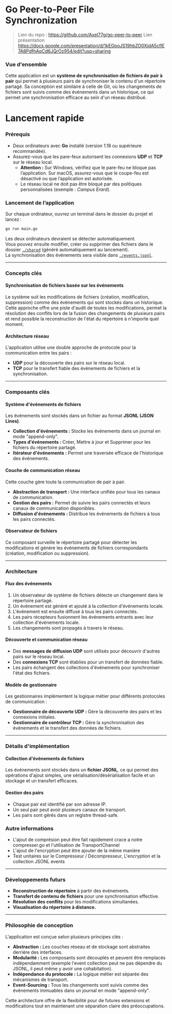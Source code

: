 # Go Peer-to-Peer File Synchronization

> Lien du repo : https://github.com/Axel77g/go-peer-to-peer
> Lien présentation https://docs.google.com/presentation/d/1kEGpoJS19hbZO0XidA5cflE7A8PdfhAqCd6JQrOz954/edit?usp=sharing

### Vue d'ensemble

Cette application est un **système de synchronisation de fichiers de pair à pair** qui permet à plusieurs pairs de synchroniser le contenu d'un répertoire partagé. Sa conception est similaire à celle de Git, où les changements de fichiers sont suivis comme des événements dans un historique, ce qui permet une synchronisation efficace au sein d'un réseau distribué.

# Lancement rapide
### Prérequis

- Deux ordinateurs avec **Go** installé (version 1.18 ou supérieure recommandée).
- Assurez-vous que les pare-feux autorisent les connexions **UDP** et **TCP** sur le réseau local.
  - **Attention :** Sur Windows, vérifiez que le pare-feu ne bloque pas l’application. Sur macOS, assurez-vous que le coupe-feu est désactivé ou que l’application est autorisée.
  - Le réseau local ne doit pas être bloqué par des politiques personnalisées (exemple : *Campus Erard*).

### Lancement de l’application

Sur chaque ordinateur, ouvrez un terminal dans le dossier du projet et lancez :

```bash
go run main.go
```

Les deux ordinateurs devraient se détecter automatiquement.  
Vous pouvez ensuite modifier, créer ou supprimer des fichiers dans le dossier [`./shared`](./shared/) (généré automatiquement au lancement).  
La synchronisation des événements sera visible dans [`./events.jsonl`](./events.jsonl).




-----

### Concepts clés

#### Synchronisation de fichiers basée sur les événements

Le système suit les modifications de fichiers (création, modification, suppression) comme des événements qui sont stockés dans un historique. Cette approche offre une piste d'audit de toutes les modifications, permet la résolution des conflits lors de la fusion des changements de plusieurs pairs et rend possible la reconstruction de l'état du répertoire à n'importe quel moment.

#### Architecture réseau

L'application utilise une double approche de protocole pour la communication entre les pairs :

  * **UDP** pour la découverte des pairs sur le réseau local.
  * **TCP** pour le transfert fiable des événements de fichiers et la synchronisation.

-----

### Composants clés

#### Système d'événements de fichiers

Les événements sont stockés dans un fichier au format **JSONL (JSON Lines)**.

  * **Collection d'événements :** Stocke les événements dans un journal en mode "append-only".
  * **Types d'événements :** Créer, Mettre à jour et Supprimer pour les fichiers du répertoire partagé.
  * **Itérateur d'événements :** Permet une traversée efficace de l'historique des événements.



#### Couche de communication réseau

Cette couche gère toute la communication de pair à pair.

  * **Abstraction de transport :** Une interface unifiée pour tous les canaux de communication.
  * **Gestion des pairs :** Permet de suivre les pairs connectés et leurs canaux de communication disponibles.
  * **Diffusion d'événements :** Distribue les événements de fichiers à tous les pairs connectés.

#### Observateur de fichiers

Ce composant surveille le répertoire partagé pour détecter les modifications et génère les événements de fichiers correspondants (création, modification ou suppression).

-----

### Architecture

#### Flux des événements

1.  Un observateur de système de fichiers détecte un changement dans le répertoire partagé.
2.  Un événement est généré et ajouté à la collection d'événements locale.
3.  L'événement est ensuite diffusé à tous les pairs connectés.
4.  Les pairs récepteurs fusionnent les événements entrants avec leur collection d'événements locale.
5.  Les changements sont propagés à travers le réseau.

#### Découverte et communication réseau

  * Des **messages de diffusion UDP** sont utilisés pour découvrir d'autres pairs sur le réseau local.
  * Des **connexions TCP** sont établies pour un transfert de données fiable.
  * Les pairs échangent des collections d'événements pour synchroniser l'état des fichiers.

#### Modèle de gestionnaire

Les gestionnaires implémentent la logique métier pour différents protocoles de communication :

  * **Gestionnaire de découverte UDP :** Gère la découverte des pairs et les connexions initiales.
  * **Gestionnaire de contrôleur TCP :** Gère la synchronisation des événements et le transfert des données de fichiers.

-----

### Détails d'implémentation

#### Collection d'événements de fichiers

Les événements sont stockés dans un **fichier JSONL**, ce qui permet des opérations d'ajout simples, une sérialisation/désérialisation facile et un stockage et un transfert efficaces.

#### Gestion des pairs

  * Chaque pair est identifié par son adresse IP.
  * Un seul pair peut avoir plusieurs canaux de transport.
  * Les pairs sont gérés dans un registre thread-safe.


### Autre informations

- L'ajout de comprésion peut être fait rapidement crace a notre compresser.go et l'utilisation de TransportChannel
- L'ajout de l'encryption peut être ajouter de la même manière
- Test unitaires sur le Compresseur / Décompresseur, L'encryption et la collection JSONL events


-----

### Développements futurs

  * **Reconstruction de répertoire** à partir des événements.
  * **Transfert de contenu de fichiers** pour une synchronisation effective.
  * **Résolution des conflits** pour les modifications simultanées.
  * **Visualisation du répertoire à distance.**

-----

### Philosophie de conception

L'application est conçue selon plusieurs principes clés :

  * **Abstraction :** Les couches réseau et de stockage sont abstraites derrière des interfaces.
  * **Modularité :** Les composants sont découplés et peuvent être remplacés indépendamment (exemple l'event collection peut ne pas dépendre du JSONL, il peut même y avoir une cohabitation).
  * **Indépendance du protocole :** La logique métier est séparée des mécanismes de transport.
  * **Event-Sourcing :** Tous les changements sont suivis comme des événements immuables dans un journal en mode "append-only".

Cette architecture offre de la flexibilité pour de futures extensions et modifications tout en maintenant une séparation claire des préoccupations.
